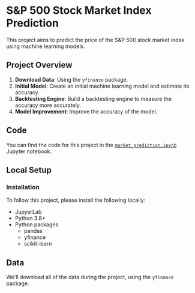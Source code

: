 # S&P 500 Stock Market Index Prediction

This project aims to predict the price of the S&P 500 stock market index using machine learning models.

## Project Overview

1. **Download Data**: Using the `yfinance` package.
2. **Initial Model**: Create an initial machine learning model and estimate its accuracy.
3. **Backtesting Engine**: Build a backtesting engine to measure the accuracy more accurately.
4. **Model Improvement**: Improve the accuracy of the model.

## Code

You can find the code for this project in the [`market_prediction.ipynb`](market_prediction.ipynb) Jupyter notebook.

## Local Setup

### Installation

To follow this project, please install the following locally:

- JupyerLab
- Python 3.8+
- Python packages
    - pandas
    - yfinance
    - scikit-learn
  
## Data

We'll download all of the data during the project, using the `yfinance` package.
